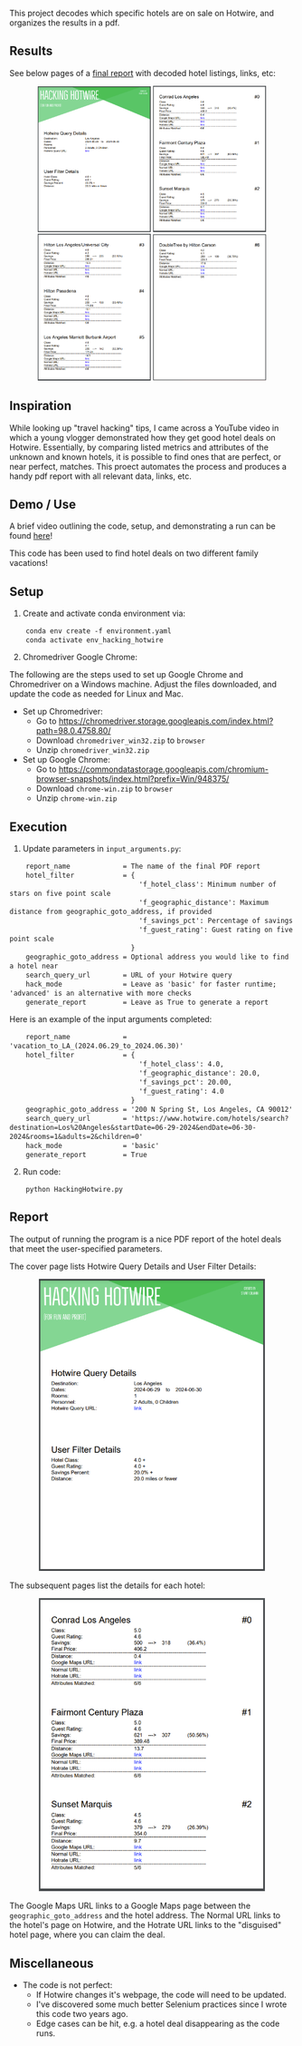 This project decodes which specific hotels are on sale on Hotwire, and organizes the results in a pdf.

## Results
See below pages of a [final report](https://github.com/scoliann/HackingHotwire/blob/master/reports/vacation_to_LA_(2024.06.29_to_2024.06.30).pdf) with decoded hotel listings, links, etc:

<!-- Final Report -->
<p align="center">
  <img src="./misc/page_1.PNG" width="200" />
  <img src="./misc/page_2.PNG" width="200" />
  <img src="./misc/page_3.PNG" width="200" />
  <img src="./misc/page_4.PNG" width="200" />
</p>

## Inspiration
While looking up "travel hacking" tips, I came across a YouTube video in which a young vlogger demonstrated how they get good hotel deals on Hotwire.  Essentially, by comparing listed metrics and attributes of the unknown and known hotels, it is possible to find ones that are perfect, or near perfect, matches.  This proect automates the process and produces a handy pdf report with all relevant data, links, etc.

## Demo / Use
A brief video outlining the code, setup, and demonstrating a run can be found [here](www.youtube.com)!

This code has been used to find hotel deals on two different family vacations!  

## Setup
1.  Create and activate conda environment via:
```
    conda env create -f environment.yaml
    conda activate env_hacking_hotwire
```

2.  Chromedriver Google Chrome:

The following are the steps used to set up Google Chrome and Chromedriver on a Windows machine.  Adjust the files downloaded, and update the code as needed for Linux and Mac.

- Set up Chromedriver:
  - Go to https://chromedriver.storage.googleapis.com/index.html?path=98.0.4758.80/
  - Download `chromedriver_win32.zip` to `browser`
  - Unzip `chromedriver_win32.zip`
- Set up Google Chrome:
  - Go to https://commondatastorage.googleapis.com/chromium-browser-snapshots/index.html?prefix=Win/948375/
  - Download `chrome-win.zip` to `browser`
  - Unzip `chrome-win.zip`

## Execution

1.  Update parameters in `input_arguments.py`:
```
    report_name             = The name of the final PDF report
    hotel_filter            = {
                                'f_hotel_class': Minimum number of stars on five point scale
                                'f_geographic_distance': Maximum distance from geographic_goto_address, if provided
                                'f_savings_pct': Percentage of savings 
                                'f_guest_rating': Guest rating on five point scale
                              }
    geographic_goto_address = Optional address you would like to find a hotel near
    search_query_url        = URL of your Hotwire query
    hack_mode               = Leave as 'basic' for faster runtime; 'advanced' is an alternative with more checks
    generate_report         = Leave as True to generate a report
```

Here is an example of the input arguments completed:
```
    report_name             = 'vacation_to_LA_(2024.06.29_to_2024.06.30)'
    hotel_filter            = {
                                'f_hotel_class': 4.0, 
                                'f_geographic_distance': 20.0, 
                                'f_savings_pct': 20.00, 
                                'f_guest_rating': 4.0
                              }
    geographic_goto_address = '200 N Spring St, Los Angeles, CA 90012'
    search_query_url        = 'https://www.hotwire.com/hotels/search?destination=Los%20Angeles&startDate=06-29-2024&endDate=06-30-2024&rooms=1&adults=2&children=0'
    hack_mode               = 'basic'
    generate_report         = True
```

2.  Run code:
```
    python HackingHotwire.py
```

## Report
The output of running the program is a nice PDF report of the hotel deals that meet the user-specified parameters.

The cover page lists Hotwire Query Details and User Filter Details:
<!-- Final Report -->
<p align="center">
  <img src="./misc/page_1.PNG" width="400" />
</p>

The subsequent pages list the details for each hotel:
<p align="center">
  <img src="./misc/page_2.PNG" width="400" />
</p>

The Google Maps URL links to a Google Maps page between the `geographic_goto_address` and the hotel address.  The Normal URL links to the hotel's page on Hotwire, and the Hotrate URL links to the "disguised" hotel page, where you can claim the deal.

## Miscellaneous
- The code is not perfect:  
  - If Hotwire changes it's webpage, the code will need to be updated.
  - I've discovered some much better Selenium practices since I wrote this code two years ago.
  - Edge cases can be hit, e.g. a hotel deal disappearing as the code runs.


